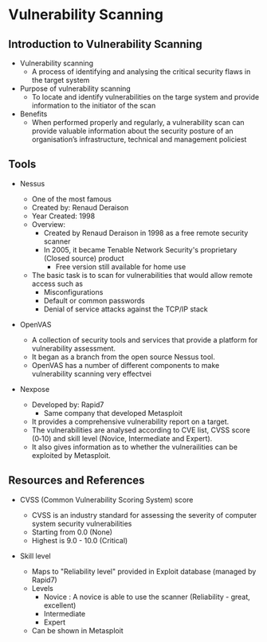 # Vulnerability Scanning

## Introduction to Vulnerability Scanning
- Vulnerability scanning
    + A process of identifying and analysing the critical security flaws in the target system
- Purpose of vulnerability scanning
    + To locate and identify vulnerabilities on the targe system and provide information to the initiator of the scan
- Benefits
    + When performed properly and regularly, a vulnerability scan can provide valuable information about the security posture of an organisation’s infrastructure, technical and management policiest
    
## Tools
- Nessus
    + One of the most famous 
    + Created by: Renaud Deraison
    + Year Created: 1998
    - Overview:
        + Created by Renaud Deraison in 1998 as a free remote security scanner
        - In 2005, it became Tenable Network Security's proprietary (Closed source) product
            + Free version still available for home use
    - The basic task is to scan for vulnerabilities that would allow remote access such as
        + Misconfigurations
        + Default or common passwords
        + Denial of service attacks against the TCP/IP stack
           
- OpenVAS
    + A collection of security tools and services that provide a platform for vulnerability assessment.
    + It began as a branch from the open source Nessus tool.
    + OpenVAS has a number of different components to make vulnerability scanning very effectvei

- Nexpose
    - Developed by: Rapid7
        + Same company that developed Metasploit
    + It provides a comprehensive vulnerability report on a target.
    + The vulnerabilities are analysed according to CVE list, CVSS score (0‐10) and skill level (Novice, Intermediate and Expert).
    + It also gives information as to whether the vulnerailities can be exploited by Metasploit.
        
## Resources and References
- CVSS (Common Vulnerability Scoring System) score
    + CVSS is an industry standard for assessing the severity of computer system security vulnerabilities
    + Starting from 0.0 (None)
    + Highest is 9.0 - 10.0 (Critical)

- Skill level
    - Maps to "Reliability level" provided in Exploit database (managed by Rapid7)
    - Levels
        + Novice : A novice is able to use the scanner (Reliability - great, excellent)
        + Intermediate
        + Expert 
    - Can be shown in Metasploit

